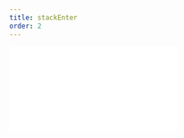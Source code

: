 ```yaml
---
title: stackEnter
order: 2
---
```


<embed src="@/docs/manual/core/transform/stackEnter.zh.md"></embed>
